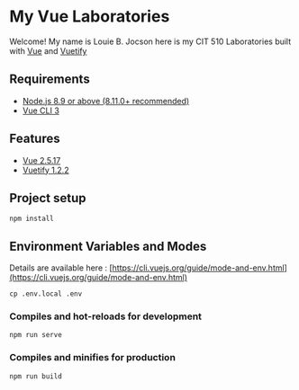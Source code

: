 # My Vue Laboratories

Welcome! My name is Louie B. Jocson here is my CIT 510 Laboratories built with [Vue](https://vuejs.org) and [Vuetify](https://vuetifyjs.com)

## Requirements

- [Node.js 8.9 or above (8.11.0+ recommended)](https://nodejs.org)
- [Vue CLI 3](https://cli.vuejs.org/guide/installation.html)

## Features

- [Vue 2.5.17](https://vuejs.org)
- [Vuetify 1.2.2](https://vuetifyjs.com)

## Project setup

```
npm install
```

## Environment Variables and Modes

Details are available here : [https://cli.vuejs.org/guide/mode-and-env.html](https://cli.vuejs.org/guide/mode-and-env.html)

```
cp .env.local .env
```

### Compiles and hot-reloads for development

```
npm run serve
```

### Compiles and minifies for production

```
npm run build
```

